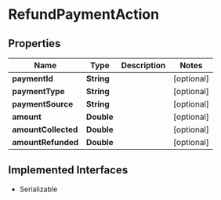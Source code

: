 

# RefundPaymentAction


## Properties

| Name | Type | Description | Notes |
|------------ | ------------- | ------------- | -------------|
|**paymentId** | **String** |  |  [optional] |
|**paymentType** | **String** |  |  [optional] |
|**paymentSource** | **String** |  |  [optional] |
|**amount** | **Double** |  |  [optional] |
|**amountCollected** | **Double** |  |  [optional] |
|**amountRefunded** | **Double** |  |  [optional] |


## Implemented Interfaces

* Serializable


